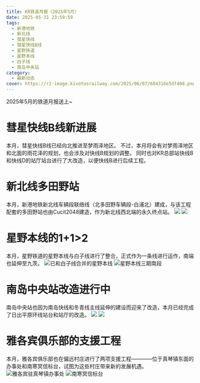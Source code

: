 ```yaml
---
title: KR铁道月报（2025年5月）
date: 2025-05-31 23:59:59
tags:
  - 新港地铁
  - 新北线
  - 彗星快线
  - 彗星快线B线
  - 星野铁道
  - 星野本线
  - 白子线
  - 南岛中央站
category:
  - 最新动态
cover: https://r2-image.kivotosrailway.com/2025/06/07/684316e5df408.png
---
```

2025年5月的铁道月报送上~

# 彗星快线B线新进展
本月，彗星快线B线已经向北推进至梦雨泽地区。
不过，本月将会有对梦雨泽地区和北面的雨花泽的规划，也会涉及对快线B规划的调整。
同时也对KR总部站快线B和快线D的站厅站台进行了大改造，以便快线B进行后续工程。

# 新北线多田野站
本月，新港地铁新北线车辆段联络线（北多田野车辆段-白浦北）建成，与该工程配套的多田野站也由Cucit2048建造，作为新北线西北端的永久终点站。
![](https://r2-image.kivotosrailway.com/2025/06/06/6842b77a626b9.png)
![](https://r2-image.kivotosrailway.com/2025/06/06/6842b77cae39d.png)

# 星野本线的1+1>2
本月，星野铁道的星野本线与白子线进行了整合，正式作为一条线进行运作，南端也延伸至九茨。
![已和白子线合并的星野本线](https://r2-image.kivotosrailway.com/2025/06/07/684319a1b696f.png)
![星野本线三期南段](https://r2-image.kivotosrailway.com/2025/06/07/684319a2a4024.png)

# 南岛中央站改造进行中
南岛中央站也因为南岛快线和冬青线主线延伸的建设而迎来了改造，本月已经完成了日出平原环线站台和站厅的改造。
![](https://r2-image.kivotosrailway.com/2025/06/07/684315911ed76.png)
![](https://r2-image.kivotosrailway.com/2025/06/07/68431599388e4.png)

# 雅各宾俱乐部的支援工程
本月，雅各宾俱乐部也在偏远村庄进行了两项支援工程————位于真琴镇东面的办事处和南寒冥信标台，试图为这些村庄带来新的发展机遇。
![雅各宾驻真琴镇办事处](https://r2-image.kivotosrailway.com/2025/06/07/684315b29a446.png)
![南寒冥信标台](https://r2-image.kivotosrailway.com/2025/06/07/684315b7983ad.png)